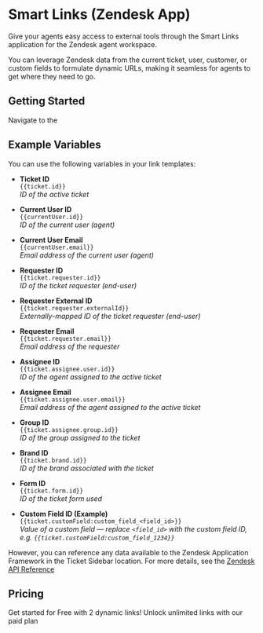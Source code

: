 # Smart Links (Zendesk App)

Give your agents easy access to external tools through the Smart Links application for the Zendesk agent workspace.

You can leverage Zendesk data from the current ticket, user, customer, or custom fields to formulate dynamic URLs, making it seamless for agents to get where they need to go.

## Getting Started

Navigate to the

## Example Variables

You can use the following variables in your link templates:

- **Ticket ID**  
  `{{ticket.id}}`  
  _ID of the active ticket_

- **Current User ID**  
  `{{currentUser.id}}`  
  _ID of the current user (agent)_

- **Current User Email**  
  `{{currentUser.email}}`  
  _Email address of the current user (agent)_

- **Requester ID**  
  `{{ticket.requester.id}}`  
  _ID of the ticket requester (end-user)_

- **Requester External ID**  
  `{{ticket.requester.externalId}}`  
  _Externally-mapped ID of the ticket requester (end-user)_

- **Requester Email**  
  `{{ticket.requester.email}}`  
  _Email address of the requester_

- **Assignee ID**  
  `{{ticket.assignee.user.id}}`  
  _ID of the agent assigned to the active ticket_

- **Assignee Email**  
  `{{ticket.assignee.user.email}}`  
  _Email address of the agent assigned to the active ticket_

- **Group ID**  
  `{{ticket.assignee.group.id}}`  
  _ID of the group assigned to the ticket_

- **Brand ID**  
  `{{ticket.brand.id}}`  
  _ID of the brand associated with the ticket_

- **Form ID**  
  `{{ticket.form.id}}`  
  _ID of the ticket form used_

- **Custom Field ID (Example)**  
  `{{ticket.customField:custom_field_<field_id>}}`  
  _Value of a custom field — replace `<field_id>` with the custom field ID, e.g. `{{ticket.customField:custom_field_1234}}`_

However, you can reference any data available to the Zendesk Application Framework in the Ticket Sidebar location. For more details, see the [Zendesk API Reference](https://developer.zendesk.com/api-reference/apps/apps-support-api/ticket_sidebar/)

## Pricing

Get started for Free with 2 dynamic links! Unlock unlimited links with our paid plan

